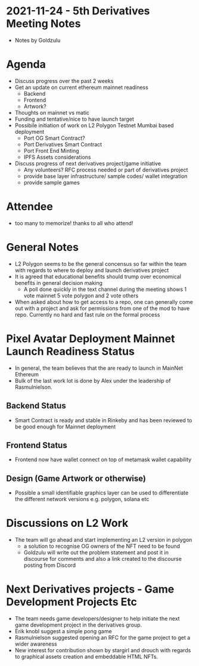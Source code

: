 # 2021-11-24 - 5th Derivatives Meeting Notes

* Notes by Goldzulu

# Agenda

* Discuss progress over the past 2 weeks
* Get an update on current ethereum mainnet readiness
    * Backend
    * Frontend
    * Artwork?
* Thoughts on mainnet vs matic
* Funding and tentative/nice to have launch target
* Possibile initiation of work on L2 Polygon Testnet Mumbai based deployment
    * Port OG Smart Contract?
    * Port Derivatives Smart Contract
    * Port Front End Minting
    * IPFS Assets considerations
* Discuss progress of next derivatives project/game initiative
    * Any volunteers? RFC process needed or part of derivatives project
    * provide base layer infrastructure/ sample codes/ wallet integration
    * provide sample games 

# Attendee

* too many to memorize! thanks to all who attend!

# General Notes

* L2 Polygon seems to be the general concensus so far within the team with regards to where to deploy and launch derivatives project
* It is agreed that educational benefits should trump over economical benefits in general decision making
    * A poll done quickly in the text channel during the meeting shows 1 vote mainnet 5 vote polygon and 2 vote others 
* When asked about how to get access to a repo, one can generally come out with a project and ask for permissions from one of the mod to have repo. Currently no hard and fast rule on the formal process

# Pixel Avatar Deployment Mainnet Launch Readiness Status

* In general, the team believes that the are ready to launch in MainNet Ethereum 
* Bulk of the last work lot is done by Alex under the leadership of Rasmulnielson.
## Backend Status

* Smart Contract is ready and stable in Rinkeby and has been reviewed to be good enough for Mainnet deployment

## Frontend Status

* Frontend now have wallet connect on top of metamask wallet capability

## Design (Game Artwork or otherwise)

* Possible a small identifiable graphics layer can be used to differentiate the different network versions e.g. polygon, solana etc

# Discussions on L2 Work

* The team will go ahead and start implementing an L2 version in polygon
    * a solution to recognise OG owners of the NFT need to be found
    * Goldzulu will write out the problem statement and post it in discourse for comments and also a link created to the discourse posting from Discord 

# Next Derivatives projects - Game Development Projects Etc

* The team needs game developers/designer to help initiate the next game development project in the derivatives group.
* Erik knobl suggest a simple pong game
* Rasmulnielson suggested opening an RFC for the game project to get a wider awareness
* New interest for contribution shown by stargirl and drouch with regards to graphical assets creation and embeddable HTML NFTs.
